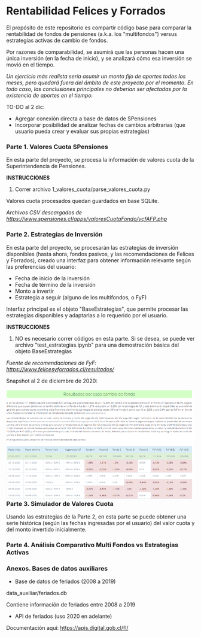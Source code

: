 # Rentabilidad Felices y Forrados

El propósito de este repositorio es compartir código base para comparar la rentabilidad de fondos de pensiones (a.k.a. los "multifondos") versus estrategias activas de cambio de fondos.

Por razones de comparabilidad, se asumirá que las personas hacen una única inversión (en la fecha de inicio), y se analizará cómo esa inversión se movió en el tiempo.

*Un ejercicio más realista sería asumir un monto fijo de aportes todos los meses, pero quedará fuera del ámbito de este proyecto por el momento. En todo caso, las conclusiones principales no deberían ser afectadas por la existencia de aportes en el tiempo.*

TO-DO al 2 dic:
- Agregar conexión directa a base de datos de SPensiones
- Incorporar posibilidad de analizar fechas de cambios arbitrarias (que usuario pueda crear y evaluar sus propias estrategias)


### Parte 1. Valores Cuota SPensiones

En esta parte del proyecto, se procesa la información de valores cuota de la Superintendencia de Pensiones. 

**INSTRUCCIONES**

1. Correr archivo 1_valores_cuota/parse_valores_cuota.py

Valores cuota procesados quedan guardados en base SQLite.


*Archivos CSV descargados de https://www.spensiones.cl/apps/valoresCuotaFondo/vcfAFP.php*



### Parte 2. Estrategias de Inversión

En esta parte del proyecto, se procesarán las estrategias de inversión disponibles (hasta ahora, fondos pasivos, y las recomendaciones de Felices y Forrados), creado una interfaz para obtener información relevante según las preferencias del usuario:

- Fecha de inicio de la inversión
- Fecha de término de la inversión
- Monto a invertir
- Estrategia a seguir (alguno de los multifondos, o FyF)


Interfaz principal es el objeto "BaseEstrategias", que permite procesar las estrategias disponibles y adaptarlas a lo requerido por el usuario.


**INSTRUCCIONES**

1. NO es necesario correr códigos en esta parte. Si se desea, se puede ver archivo "test_estrategias.ipynb" para una demostración básica del objeto BaseEstrategias



*Fuente de recomendaciones de FyF: https://www.felicesyforrados.cl/resultados/*

Snapshot al 2 de diciembre de 2020:

<img src="/data_auxiliar/snapshot_20201202.PNG"
     alt="snapshot"
     style="float: left; margin-right: 10px;" />



### Parte 3. Simulador de Valores Cuota

Usando las estrategias de la Parte 2, en esta parte se puede obtener una serie histórica (según las fechas ingresadas por el usuario) del valor cuota y del monto invertido inicialmente.

### Parte 4. Análisis Comparativo Multi Fondos vs Estrategias Activas

### Anexos. Bases de datos auxiliares

- Base de datos de feriados (2008 a 2019)

data_auxiliar/feriados.db

Contiene información de feriados entre 2008 a 2019


- API de feriados (uso 2020 en adelante)

Documentación aquí: https://apis.digital.gob.cl/fl/

